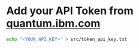 # Add your API Token from [quantum.ibm.com](https://quantum.ibm.com/)

```sh
echo "<YOUR_API_KEY>" > src/token_api_key.txt
```
